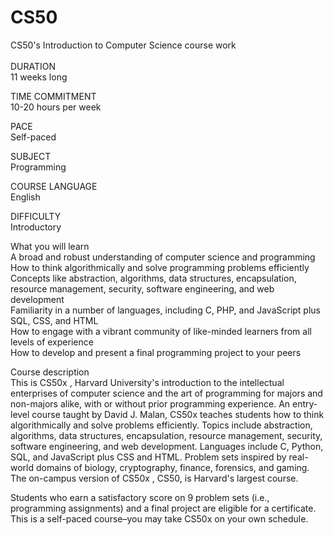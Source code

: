 # CS50<br /> 
CS50's Introduction to Computer Science course work<br /> 
<br /> 
DURATION<br /> 
11 weeks long<br /> 

TIME COMMITMENT<br /> 
10-20 hours per week<br /> 

PACE<br /> 
Self-paced<br /> 

SUBJECT<br /> 
Programming<br /> 

COURSE LANGUAGE<br /> 
English<br /> 

DIFFICULTY<br /> 
Introductory<br /> 

What you will learn<br /> 
A broad and robust understanding of computer science and programming<br /> 
How to think algorithmically and solve programming problems efficiently<br /> 
Concepts like abstraction, algorithms, data structures, encapsulation, resource management, security, software engineering, and web development<br /> 
Familiarity in a number of languages, including C, PHP, and JavaScript plus SQL, CSS, and HTML<br /> 
How to engage with a vibrant community of like-minded learners from all levels of experience<br /> 
How to develop and present a final programming project to your peers<br /> 

Course description<br /> 
This is CS50x , Harvard University's introduction to the intellectual enterprises of computer science and the art of programming for majors and non-majors alike, with or without prior programming experience. An entry-level course taught by David J. Malan, CS50x teaches students how to think algorithmically and solve problems efficiently. Topics include abstraction, algorithms, data structures, encapsulation, resource management, security, software engineering, and web development. Languages include C, Python, SQL, and JavaScript plus CSS and HTML. Problem sets inspired by real-world domains of biology, cryptography, finance, forensics, and gaming. The on-campus version of CS50x , CS50, is Harvard's largest course. <br /> 

Students who earn a satisfactory score on 9 problem sets (i.e., programming assignments) and a final project are eligible for a certificate. This is a self-paced course–you may take CS50x on your own schedule.
